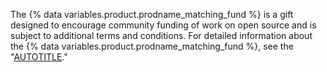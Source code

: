 The {% data variables.product.prodname_matching_fund %} is a gift designed to encourage community funding of work on open source and is subject to additional terms and conditions. For detailed information about the {% data variables.product.prodname_matching_fund %}, see the "[AUTOTITLE](/free-pro-team@latest/site-policy/github-terms/github-sponsors-additional-terms)."
